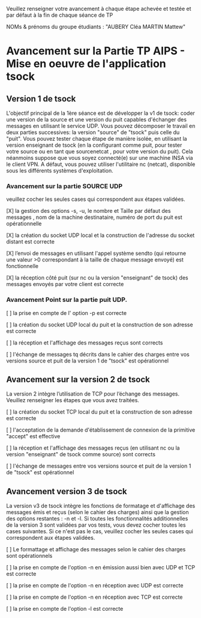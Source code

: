 Veuillez renseigner votre avancement à chaque étape achevée et testée et par défaut à la fin de chaque séance de TP 

NOMs & prénoms du groupe étudiants :  "AUBERY Cléa MARTIN Mattew"

# Avancement sur la Partie TP AIPS - Mise en oeuvre de l'application tsock 

## Version 1 de tsock 
L'objectif principal de la 1ère séance est de développer la v1 de tsock: coder une version de la source et une version du puit capables d'échanger des messages en utilisant le service UDP.  Vous pouvez décomposer le travail en deux parties successives: la version "source" de "tsock" puis celle du "puit". Vous pouvez tester chaque étape de manière isolée, en utilisant la version enseignant de tsock (en la configurant comme puit, pour tester votre source ou en tant que sourcenetcat , pour votre version du puit).  Cela néanmoins suppose que vous soyez connecté(e) sur une machine INSA via le client VPN. A défaut, vous pouvez  utiliser l'utilitaire nc (netcat), disponible sous les différents systèmes d'exploitation. 

### Avancement sur la partie SOURCE UDP
veuillez cocher les seules cases qui correspondent aux étapes validées.  

[X] la gestion des options -s, -u,  le nombre et Taille par défaut des messages , nom de la machine destinataire,  numéro de port du puit est opérationnelle

[X] la création du socket UDP local et la construction de l'adresse du socket distant est correcte

[X] l’envoi de  messages en utilisant l'appel système sendto (qui retourne une valeur >0 correspondant à la taille de chaque message envoyé) est fonctionnelle 

[X] la réception côté puit (sur nc ou la version "enseignant" de tsock) des messages envoyés par votre client est correcte

### Avancement Point sur la partie puit UDP.

[ ] la prise en compte de l' option -p est correcte

[ ] la création du socket UDP local du puit et la construction de son adresse est correcte

[ ] la réception et l'affichage des messages reçus sont corrects

[ ] l'échange de messages tq décrits dans le cahier des charges entre vos versions source et puit de la version 1 de "tsock" est opérationnel

## Avancement sur la version 2 de tsock
La version 2 intègre l’utilisation de TCP pour l’échange des messages. Veuillez renseigner les étapes que vous avez traitées.  

[ ] la création du socket TCP local du puit et la construction de son adresse est correcte

[ ] l'acceptation de la demande d'établissement de connexion de la primitive "accept" est effective 

[ ] la réception et l'affichage des messages reçus  (en utilisant nc ou la version "enseignant" de tsock comme source)  sont corrects 

[ ] l'échange de messages entre vos versions source et puit de la version 1 de "tsock" est opérationnel

## Avancement version 3 de tsock

La version v3 de tsock intègre les fonctions de formatage et d'affichage des messages émis et reçus (selon le cahier des charges) ainsi que la gestion des options restantes : -n  et -l. Si toutes les fonctionnalités additionnelles de la version 3 sont validées par vos tests, vous devez cocher toutes les cases suivantes. Si ce n'est pas le cas, veuillez cocher les seules cases qui correspondent aux étapes validées.  

[ ] Le formattage et affichage des messages selon le cahier des charges sont opérationnels

[ ] la prise en compte de l'option -n en émission aussi bien avec UDP et TCP est correcte

[ ] la prise en compte de l'option -n en réception avec UDP est correcte

[ ] la prise en compte de l'option -n en réception avec TCP est correcte

[ ] la prise en compte de l'option -l est correcte

